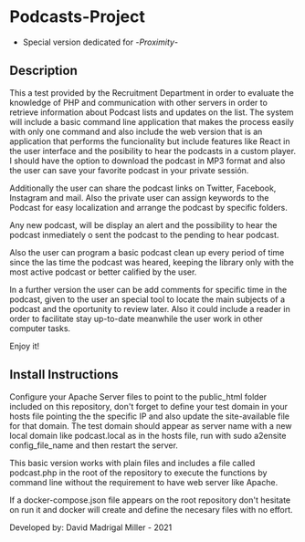 # Podcasts-Project
- Special version dedicated for -*Proximity*-

## Description
This a test provided by the Recruitment Department in order
to evaluate the knowledge of PHP and communication with other
servers in order to retrieve information about Podcast lists
and updates on the list.  The system will include a basic 
command line application that makes the process easily with only
one command and also include the web version that is an application
that performs the funcionality but include features like React in
the user interface and the posibility to hear the podcasts in a
custom player. I should have the option to download the podcast in
MP3 format and also the user can save your favorite podcast in your
private sessión. 

Additionally the user can share the podcast links on Twitter, Facebook,
Instagram and mail. Also the private user can assign keywords to the
Podcast for easy localization and arrange the podcast by specific
folders.

Any new podcast, will be display an alert and the possibility to hear
the podcast inmediately o sent the podcast to the pending to hear
podcast.

Also the user can program a basic podcast clean up every period of time
since the las time the podcast was heared, keeping the library only
with the most active podcast or better calified by the user.

In a further version the user can be add comments for specific time in
the podcast, given to the user an special tool to locate the main
subjects of a podcast and the oportunity to review later. Also it could
include a reader in order to facilitate stay up-to-date meanwhile the
user work in other computer tasks.

Enjoy it!

## Install Instructions
Configure your Apache Server files to point to the public_html folder 
included on this repository, don't forget to define your test domain in
your hosts file pointing the the specific IP and also update the
site-available file for that domain.  The test domain should appear as
server name with a new local domain like podcast.local as in the hosts
file, run with sudo a2ensite config_file_name and then restart the server.

This basic version works with plain files and includes a file called 
podcast.php in the root of the repository to execute the functions by
command line without the requirement to have web server like Apache.

If a docker-compose.json file appears on the root repository don't
hesitate on run it and docker will create and define the necesary
files with no effort.

Developed by:
David Madrigal Miller - 2021
